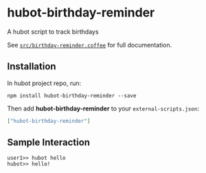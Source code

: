 # hubot-birthday-reminder

A hubot script to track birthdays

See [`src/birthday-reminder.coffee`](src/birthday-reminder.coffee) for full documentation.

## Installation

In hubot project repo, run:

`npm install hubot-birthday-reminder --save`

Then add **hubot-birthday-reminder** to your `external-scripts.json`:

```json
["hubot-birthday-reminder"]
```

## Sample Interaction

```
user1>> hubot hello
hubot>> hello!
```
